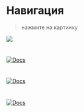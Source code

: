 # Навигация # 
>нажмите на картинку

<a href="https://github.com/Left1k/Test-assignment/blob/main/Docs/doc1.md">
  <img src="https://i.imgur.com/dbybeoj.png" />
</a>

#

<a href="https://github.com/Left1k/Test-assignment/blob/main/Docs/doc2.md">
  <img src="https://i.imgur.com/Xfmr0zr.png" alt="Docs" />
</a>

#

<a href="https://github.com/Left1k/Test-assignment/blob/main/Docs/doc3.md">
  <img src="https://i.imgur.com/4SwDFTM.png" alt="Docs" />
</a>

#

<a href="https://github.com/Left1k/Test-assignment/blob/main/Docs/doc4.md">
  <img src="https://i.imgur.com/tUEqglL.png" alt="Docs" />
</a>

